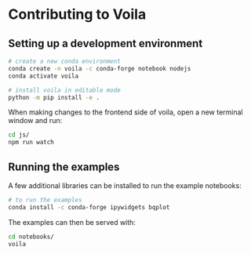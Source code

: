# Contributing to Voila

## Setting up a development environment

```bash
# create a new conda environment
conda create -n voila -c conda-forge notebook nodejs
conda activate voila

# install voila in editable mode
python -m pip install -e .
```

When making changes to the frontend side of voila, open a new terminal window and run:

```bash
cd js/
npm run watch
```

## Running the examples

A few additional libraries can be installed to run the example notebooks:

```bash
# to run the examples
conda install -c conda-forge ipywidgets bqplot
```

The examples can then be served with:

```bash
cd notebooks/
voila
```